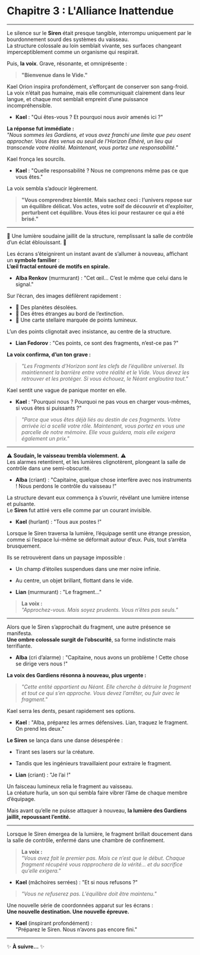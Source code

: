 # **Chapitre 3 : L'Alliance Inattendue**

---



Le silence sur le **Siren** était presque tangible, interrompu uniquement par le bourdonnement sourd des systèmes du vaisseau.  
La structure colossale au loin semblait vivante, ses surfaces changeant imperceptiblement comme un organisme qui respirait.  

Puis, **la voix**. Grave, résonante, et omniprésente :  

> **"Bienvenue dans le Vide."**

Kael Orion inspira profondément, s’efforçant de conserver son sang-froid.  
La voix n’était pas humaine, mais elle communiquait clairement dans leur langue, et chaque mot semblait empreint d’une puissance incompréhensible.  

- **Kael** : "Qui êtes-vous ? Et pourquoi nous avoir amenés ici ?"  

**La réponse fut immédiate :**  
*"Nous sommes les Gardiens, et vous avez franchi une limite que peu osent approcher. Vous êtes venus au seuil de l’Horizon Éthéré, un lieu qui transcende votre réalité. Maintenant, vous portez une responsabilité."*

Kael fronça les sourcils.  
- **Kael** : "Quelle responsabilité ? Nous ne comprenons même pas ce que vous êtes."  

La voix sembla s’adoucir légèrement.  
> **"Vous comprendrez bientôt. Mais sachez ceci : l’univers repose sur un équilibre délicat. Vos actes, votre soif de découvrir et d’exploiter, perturbent cet équilibre. Vous êtes ici pour restaurer ce qui a été brisé."**

---


🌟 Une lumière soudaine jaillit de la structure, remplissant la salle de contrôle d’un éclat éblouissant. 🌟  

Les écrans s’éteignirent un instant avant de s’allumer à nouveau, affichant un **symbole familier** :  
**L’œil fractal entouré de motifs en spirale.**

- **Alba Renkov** (murmurant) : "Cet œil… C’est le même que celui dans le signal."  

Sur l’écran, des images défilèrent rapidement :  

- 🌌 Des planètes désolées.  
- 🌌 Des êtres étranges au bord de l’extinction.  
- 🌌 Une carte stellaire marquée de points lumineux.  

L’un des points clignotait avec insistance, au centre de la structure.  

- **Lian Fedorov** : "Ces points, ce sont des fragments, n’est-ce pas ?"  

**La voix confirma, d’un ton grave :**  
> *"Les Fragments d’Horizon sont les clefs de l’équilibre universel. Ils maintiennent la barrière entre votre réalité et le Vide. Vous devez les retrouver et les protéger. Si vous échouez, le Néant engloutira tout."*

Kael sentit une vague de panique monter en elle.  
- **Kael** : "Pourquoi nous ? Pourquoi ne pas vous en charger vous-mêmes, si vous êtes si puissants ?"  

> *"Parce que vous êtes déjà liés au destin de ces fragments. Votre arrivée ici a scellé votre rôle. Maintenant, vous portez en vous une parcelle de notre mémoire. Elle vous guidera, mais elle exigera également un prix."*

---



⚠️ **Soudain, le vaisseau trembla violemment.** ⚠️  
Les alarmes retentirent, et les lumières clignotèrent, plongeant la salle de contrôle dans une semi-obscurité.  

- **Alba** (criant) : "Capitaine, quelque chose interfère avec nos instruments ! Nous perdons le contrôle du vaisseau !"  

La structure devant eux commença à s’ouvrir, révélant une lumière intense et pulsante.  
Le **Siren** fut attiré vers elle comme par un courant invisible.  

- **Kael** (hurlant) : "Tous aux postes !"  

Lorsque le Siren traversa la lumière, l’équipage sentit une étrange pression, comme si l’espace lui-même se déformait autour d’eux. Puis, tout s’arrêta brusquement.  

Ils se retrouvèrent dans un paysage impossible :  

- Un champ d’étoiles suspendues dans une mer noire infinie.  
- Au centre, un objet brillant, flottant dans le vide.  

- **Lian** (murmurant) : "Le fragment…"  

> **La voix :**  
> *"Approchez-vous. Mais soyez prudents. Vous n’êtes pas seuls."*

---


Alors que le Siren s’approchait du fragment, une autre présence se manifesta.  
**Une ombre colossale surgit de l’obscurité**, sa forme indistincte mais terrifiante.  

- **Alba** (cri d’alarme) : "Capitaine, nous avons un problème ! Cette chose se dirige vers nous !"  

**La voix des Gardiens résonna à nouveau, plus urgente :**  
> *"Cette entité appartient au Néant. Elle cherche à détruire le fragment et tout ce qui s’en approche. Vous devez l’arrêter, ou fuir avec le fragment."*

Kael serra les dents, pesant rapidement ses options.  
- **Kael** : "Alba, préparez les armes défensives. Lian, traquez le fragment. On prend les deux."  

**Le Siren** se lança dans une danse désespérée :  

- Tirant ses lasers sur la créature.  
- Tandis que les ingénieurs travaillaient pour extraire le fragment.  

- **Lian** (criant) : "Je l’ai !"  

Un faisceau lumineux relia le fragment au vaisseau.  
La créature hurla, un son qui sembla faire vibrer l’âme de chaque membre d’équipage.  

Mais avant qu’elle ne puisse attaquer à nouveau, **la lumière des Gardiens jaillit, repoussant l’entité.**

---



Lorsque le Siren émergea de la lumière, le fragment brillait doucement dans la salle de contrôle, enfermé dans une chambre de confinement.  

> **La voix :**  
> *"Vous avez fait le premier pas. Mais ce n’est que le début. Chaque fragment récupéré vous rapprochera de la vérité… et du sacrifice qu’elle exigera."*

- **Kael** (mâchoires serrées) : "Et si nous refusons ?"  

> *"Vous ne refuserez pas. L’équilibre doit être maintenu."*

Une nouvelle série de coordonnées apparut sur les écrans :  
**Une nouvelle destination. Une nouvelle épreuve.**

- **Kael** (inspirant profondément) :  
  "Préparez le Siren. Nous n’avons pas encore fini."

---

✨ **À suivre…** ✨
